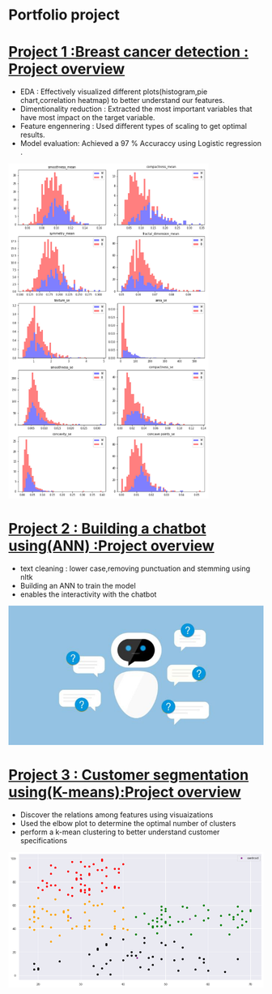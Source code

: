 # Portfolio project
# [Project 1 :Breast cancer detection : Project overview](https://github.com/chaarimohamed/Breast_cancer_detection) 
  * EDA : Effectively visualized different plots(histogram,pie chart,correlation heatmap) to better understand our features.
  * Dimentionality reduction : Extracted the most important variables that have most impact on the target variable.
  * Feature engennering : Used different types of scaling to get optimal results.
  * Model evaluation: Achieved a 97 % Accuraccy using Logistic regression .
 
 ![](https://github.com/chaarimohamed/Potfolio_Project/blob/main/features.png)

# [Project 2 : Building a chatbot using(ANN) :Project overview ](https://github.com/chaarimohamed/Chat_bot_neural_networks)
* text cleaning : lower case,removing punctuation and stemming using nltk 
* Building an ANN to train the model 
* enables the interactivity with the chatbot

![](https://github.com/chaarimohamed/Potfolio_Project/blob/main/chatbot.jpeg)

# [Project 3 : Customer segmentation using(K-means):Project overview](https://github.com/chaarimohamed/Customer_Segmentation_Project)
* Discover the relations among features using visuaizations 
* Used the elbow plot to determine the optimal number of clusters 
* perform a k-mean clustering to better understand customer specifications 

![](https://github.com/chaarimohamed/Potfolio_Project/blob/main/clustering.png)
